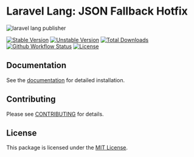 # Laravel Lang: JSON Fallback Hotfix

![laravel lang publisher](https://preview.dragon-code.pro/laravel-lang/json-fallback-hotfix.svg?brand=laravel&mode=dark)

[![Stable Version][badge_stable]][link_packagist]
[![Unstable Version][badge_unstable]][link_packagist]
[![Total Downloads][badge_downloads]][link_packagist]
[![Github Workflow Status][badge_build]][link_build]
[![License][badge_license]][link_license]

## Documentation

See the [documentation](https://laravel-lang.com) for detailed installation.

## Contributing

Please see [CONTRIBUTING](https://laravel-lang.com/contributing.html) for details.

## License

This package is licensed under the [MIT License][link_license].


[badge_build]:          https://img.shields.io/github/actions/workflow/status/laravel-lang/json-fallback-hotfix/phpunit.yml?style=flat-square

[badge_downloads]:      https://img.shields.io/packagist/dt/laravel-lang/json-fallback-hotfix.svg?style=flat-square

[badge_license]:        https://img.shields.io/packagist/l/laravel-lang/json-fallback-hotfix.svg?style=flat-square

[badge_stable]:         https://img.shields.io/github/v/release/laravel-lang/json-fallback-hotfix?label=stable&style=flat-square

[badge_unstable]:       https://img.shields.io/badge/unstable-dev--main-orange?style=flat-square

[link_build]:           https://github.com/laravel-lang/json-fallback-hotfix/actions

[link_license]:         LICENSE

[link_packagist]:       https://packagist.org/packages/laravel-lang/json-fallback-hotfix
